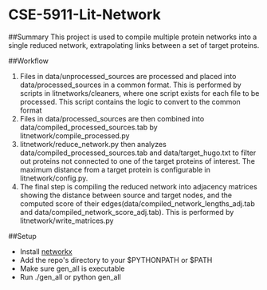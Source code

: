 CSE-5911-Lit-Network
====================

##Summary
This project is used to compile multiple protein networks into a single reduced network, extrapolating links between a set of target proteins. 

##Workflow
1. Files in data/unprocessed\_sources are processed and placed into data/processed\_sources in a common format. This is performed by scripts in litnetworks/cleaners, where one script exists for each file to be processed. This script contains the logic to convert to the common format 
2. Files in data/processed\_sources are then combined into data/compiled\_processed\_sources.tab by litnetwork/compile\_processed.py
3. litnetwork/reduce\_network.py then analyzes data/compiled\_processed\_sources.tab and data/target\_hugo.txt to filter out proteins not connected to one of the target proteins of interest. The maximum distance from a target protein is configurable in litnetwork/config.py.
4. The final step is compiling the reduced network into adjacency matrices showing the distance between source and target nodes, and the computed score of their edges(data/compiled\_network\_lengths\_adj.tab and data/compiled\_network\_score\_adj.tab). This is performed by litnetwork/write\_matrices.py



##Setup
* Install [networkx](http://networkx.github.io/)
* Add the repo's directory to your $PYTHONPATH or $PATH
* Make sure gen\_all is executable
* Run ./gen\_all or python gen\_all
